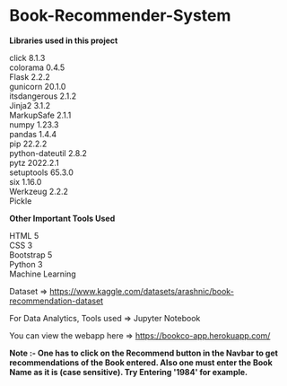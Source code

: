 # Book-Recommender-System

**Libraries used in this project**

click           8.1.3 <br />
colorama        0.4.5 <br />
Flask           2.2.2 <br />
gunicorn        20.1.0 <br />
itsdangerous    2.1.2 <br />
Jinja2          3.1.2 <br />
MarkupSafe      2.1.1 <br />
numpy           1.23.3 <br />
pandas          1.4.4 <br />
pip             22.2.2 <br />
python-dateutil 2.8.2 <br />
pytz            2022.2.1 <br />
setuptools      65.3.0 <br />
six             1.16.0 <br />
Werkzeug        2.2.2 <br />
Pickle          <br />

**Other Important Tools Used**

HTML 5 <br />
CSS 3 <br />
Bootstrap 5 <br />
Python 3 <br />
Machine Learning <br />

Dataset => https://www.kaggle.com/datasets/arashnic/book-recommendation-dataset

For Data Analytics, Tools used => Jupyter Notebook

You can view the webapp here => https://bookco-app.herokuapp.com/

**Note :- One has to click on the Recommend button in the Navbar to get recommendations of the Book entered. Also one must enter the Book Name as it is (case sensitive). Try Entering '1984' for example.**
